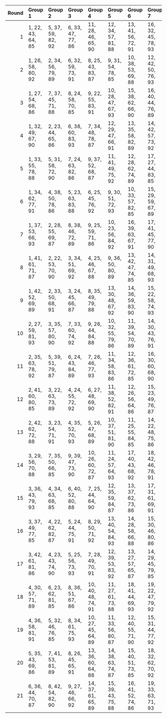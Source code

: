 |   Round | Group 1           | Group 2           | Group 3           | Group 4            | Group 5            | Group 6            | Group 7            | Group 8            | Group 9            | Group 10      | Group 11      | Group 12      | Group 13      | Group 14       | Group 15       | Group 16       | Group 17       | Group 18       | Group 19       | Group 20       | Group 21       |
|--------:|:------------------|:------------------|:------------------|:-------------------|:-------------------|:-------------------|:-------------------|:-------------------|:-------------------|:--------------|:--------------|:--------------|:--------------|:---------------|:---------------|:---------------|:---------------|:---------------|:---------------|:---------------|:---------------|
|       1 | 1, 22, 43, 64, 85 | 5, 37, 59, 82, 92 | 6, 33, 47, 77, 86 | 11, 28, 46, 65, 90 | 12, 34, 57, 81, 88 | 13, 41, 56, 72, 91 | 16, 32, 45, 78, 93 | 20, 40, 50, 67, 87 | 21, 31, 48, 66, 89 | 2, 25, 49, 74 | 3, 27, 52, 84 | 4, 29, 61, 83 | 7, 42, 51, 80 | 8, 23, 60, 73  | 9, 35, 62, 76  | 10, 39, 44, 71 | 14, 26, 54, 69 | 15, 24, 53, 79 | 17, 30, 63, 70 | 18, 36, 55, 75 | 19, 38, 58, 68 |
|       2 | 1, 26, 58, 80, 92 | 2, 34, 56, 79, 89 | 6, 32, 59, 73, 91 | 8, 25, 43, 83, 87  | 9, 31, 54, 78, 85  | 10, 38, 53, 69, 88 | 12, 42, 50, 76, 93 | 13, 29, 63, 75, 90 | 18, 28, 45, 84, 86 | 3, 30, 44, 74 | 4, 39, 48, 77 | 5, 41, 57, 70 | 7, 36, 62, 68 | 11, 23, 51, 66 | 14, 27, 60, 67 | 15, 33, 52, 72 | 16, 35, 55, 65 | 17, 37, 47, 64 | 19, 40, 61, 82 | 20, 22, 46, 71 | 21, 24, 49, 81 |
|       3 | 1, 27, 54, 68, 86 | 7, 37, 45, 71, 88 | 8, 24, 58, 70, 85 | 9, 22, 55, 83, 91  | 10, 28, 47, 67, 93 | 15, 38, 62, 66, 90 | 16, 40, 44, 76, 89 | 17, 42, 53, 75, 87 | 21, 36, 52, 65, 92 | 2, 31, 57, 84 | 3, 41, 59, 78 | 4, 26, 49, 73 | 5, 33, 48, 64 | 6, 39, 46, 82  | 11, 30, 50, 81 | 12, 32, 63, 80 | 13, 23, 61, 79 | 14, 35, 56, 77 | 18, 29, 51, 74 | 19, 25, 60, 69 | 20, 34, 43, 72 |
|       4 | 1, 32, 49, 67, 90 | 2, 23, 44, 65, 86 | 6, 38, 60, 83, 93 | 7, 34, 48, 78, 87  | 12, 29, 47, 66, 91 | 13, 35, 58, 82, 89 | 14, 42, 57, 73, 92 | 20, 39, 59, 69, 85 | 21, 41, 51, 68, 88 | 3, 26, 50, 75 | 4, 28, 53, 64 | 5, 30, 62, 84 | 8, 22, 52, 81 | 9, 24, 61, 74  | 10, 36, 63, 77 | 11, 40, 45, 72 | 15, 27, 55, 70 | 16, 25, 54, 80 | 17, 33, 46, 79 | 18, 31, 43, 71 | 19, 37, 56, 76 |
|       5 | 1, 33, 55, 78, 88 | 5, 31, 58, 72, 90 | 7, 24, 63, 82, 86 | 9, 37, 52, 68, 87  | 11, 41, 49, 75, 92 | 12, 28, 62, 74, 89 | 17, 27, 44, 83, 85 | 20, 23, 48, 80, 93 | 21, 25, 57, 79, 91 | 2, 29, 43, 73 | 3, 38, 47, 76 | 4, 40, 56, 69 | 6, 35, 61, 67 | 8, 30, 53, 77  | 10, 22, 50, 65 | 13, 26, 59, 66 | 14, 32, 51, 71 | 15, 34, 54, 64 | 16, 36, 46, 84 | 18, 39, 60, 81 | 19, 42, 45, 70 |
|       6 | 1, 34, 62, 77, 91 | 4, 38, 50, 78, 86 | 5, 23, 63, 83, 88 | 6, 25, 45, 76, 92  | 9, 30, 51, 72, 93  | 10, 33, 57, 82, 85 | 15, 29, 59, 67, 89 | 16, 31, 47, 81, 87 | 18, 26, 52, 79, 90 | 2, 32, 61, 66 | 3, 40, 53, 65 | 7, 27, 58, 75 | 8, 39, 56, 74 | 11, 35, 60, 71 | 12, 37, 48, 70 | 13, 24, 46, 69 | 14, 41, 55, 64 | 17, 22, 49, 84 | 19, 36, 54, 73 | 20, 42, 44, 68 | 21, 28, 43, 80 |
|       7 | 1, 37, 53, 66, 93 | 2, 28, 55, 69, 87 | 8, 38, 46, 72, 89 | 9, 25, 59, 71, 86  | 10, 23, 56, 84, 92 | 16, 39, 63, 67, 91 | 17, 41, 45, 77, 90 | 18, 22, 54, 76, 88 | 19, 30, 52, 75, 85 | 3, 32, 58, 64 | 4, 42, 60, 79 | 5, 27, 50, 74 | 6, 34, 49, 65 | 7, 40, 47, 83  | 11, 29, 48, 68 | 12, 31, 51, 82 | 13, 33, 43, 81 | 14, 24, 62, 80 | 15, 36, 57, 78 | 20, 26, 61, 70 | 21, 35, 44, 73 |
|       8 | 1, 41, 61, 71, 87 | 2, 22, 53, 70, 90 | 3, 34, 51, 69, 92 | 4, 25, 46, 67, 88  | 9, 36, 50, 80, 89  | 13, 42, 47, 74, 85 | 14, 31, 49, 68, 93 | 15, 37, 60, 84, 91 | 17, 29, 57, 72, 86 | 5, 28, 52, 77 | 6, 30, 55, 66 | 7, 32, 43, 65 | 8, 40, 62, 64 | 10, 24, 54, 83 | 11, 26, 63, 76 | 12, 38, 44, 79 | 16, 23, 59, 75 | 18, 27, 56, 82 | 19, 35, 48, 81 | 20, 33, 45, 73 | 21, 39, 58, 78 |
|       9 | 1, 42, 52, 69, 89 | 2, 33, 50, 68, 91 | 3, 24, 45, 66, 87 | 8, 35, 49, 79, 88  | 13, 30, 48, 67, 92 | 14, 36, 59, 83, 90 | 15, 22, 58, 74, 93 | 16, 28, 56, 71, 85 | 21, 40, 60, 70, 86 | 4, 27, 51, 76 | 5, 29, 54, 65 | 6, 31, 63, 64 | 7, 39, 61, 84 | 9, 23, 53, 82  | 10, 25, 62, 75 | 11, 37, 43, 78 | 12, 41, 46, 73 | 17, 26, 55, 81 | 18, 34, 47, 80 | 19, 32, 44, 72 | 20, 38, 57, 77 |
|      10 | 2, 27, 59, 81, 93 | 3, 35, 57, 80, 90 | 7, 33, 60, 74, 92 | 9, 26, 44, 84, 88  | 10, 32, 55, 79, 86 | 11, 39, 54, 70, 89 | 14, 30, 43, 76, 91 | 18, 38, 48, 65, 85 | 19, 29, 46, 64, 87 | 1, 25, 50, 82 | 4, 31, 45, 75 | 5, 40, 49, 78 | 6, 42, 58, 71 | 8, 37, 63, 69  | 12, 24, 52, 67 | 13, 22, 51, 77 | 15, 28, 61, 68 | 16, 34, 53, 73 | 17, 36, 56, 66 | 20, 41, 62, 83 | 21, 23, 47, 72 |
|      11 | 2, 35, 63, 78, 92 | 5, 39, 51, 79, 87 | 6, 24, 43, 84, 89 | 7, 26, 46, 77, 93  | 11, 34, 58, 83, 86 | 12, 36, 61, 72, 85 | 16, 30, 60, 68, 90 | 17, 32, 48, 82, 88 | 19, 27, 53, 80, 91 | 1, 29, 44, 81 | 3, 33, 62, 67 | 4, 41, 54, 66 | 8, 28, 59, 76 | 9, 40, 57, 75  | 10, 31, 52, 73 | 13, 38, 49, 71 | 14, 25, 47, 70 | 15, 42, 56, 65 | 18, 23, 50, 64 | 20, 37, 55, 74 | 21, 22, 45, 69 |
|      12 | 2, 41, 60, 80, 85 | 3, 22, 63, 73, 89 | 4, 24, 55, 72, 92 | 6, 27, 48, 69, 90  | 11, 38, 52, 82, 91 | 12, 26, 56, 64, 86 | 15, 23, 49, 76, 87 | 17, 39, 62, 65, 93 | 19, 31, 59, 74, 88 | 1, 35, 47, 75 | 5, 36, 53, 71 | 7, 30, 54, 79 | 8, 32, 57, 68 | 9, 34, 45, 67  | 10, 42, 43, 66 | 13, 28, 44, 78 | 14, 40, 46, 81 | 16, 33, 51, 70 | 18, 25, 61, 77 | 20, 29, 58, 84 | 21, 37, 50, 83 |
|      13 | 2, 42, 62, 72, 88 | 3, 23, 54, 71, 91 | 4, 35, 52, 70, 93 | 5, 26, 47, 68, 89  | 10, 37, 51, 81, 90 | 11, 25, 55, 84, 85 | 14, 22, 48, 75, 86 | 16, 38, 61, 64, 92 | 18, 30, 58, 73, 87 | 1, 40, 59, 79 | 6, 29, 53, 78 | 7, 31, 56, 67 | 8, 33, 44, 66 | 9, 41, 63, 65  | 12, 27, 43, 77 | 13, 39, 45, 80 | 15, 32, 50, 69 | 17, 24, 60, 76 | 19, 28, 57, 83 | 20, 36, 49, 82 | 21, 34, 46, 74 |
|      14 | 3, 29, 56, 70, 88 | 7, 35, 50, 66, 85 | 9, 39, 47, 73, 90 | 10, 26, 60, 72, 87 | 11, 24, 57, 64, 93 | 17, 40, 43, 68, 92 | 18, 42, 46, 78, 91 | 19, 23, 55, 77, 89 | 20, 31, 53, 76, 86 | 1, 36, 45, 74 | 2, 38, 54, 67 | 4, 33, 59, 65 | 5, 22, 61, 80 | 6, 28, 51, 75  | 8, 41, 48, 84  | 12, 30, 49, 69 | 13, 32, 52, 83 | 14, 34, 44, 82 | 15, 25, 63, 81 | 16, 37, 58, 79 | 21, 27, 62, 71 |
|      15 | 3, 36, 43, 79, 93 | 4, 34, 63, 68, 85 | 6, 40, 52, 80, 88 | 7, 25, 44, 64, 90  | 12, 35, 59, 84, 87 | 13, 37, 62, 73, 86 | 17, 31, 61, 69, 91 | 18, 33, 49, 83, 89 | 20, 28, 54, 81, 92 | 1, 23, 46, 70 | 2, 30, 45, 82 | 5, 42, 55, 67 | 8, 27, 47, 78 | 9, 29, 60, 77  | 10, 41, 58, 76 | 11, 32, 53, 74 | 14, 39, 50, 72 | 15, 26, 48, 71 | 16, 22, 57, 66 | 19, 24, 51, 65 | 21, 38, 56, 75 |
|      16 | 3, 37, 49, 77, 85 | 4, 22, 62, 82, 87 | 5, 24, 44, 75, 91 | 8, 29, 50, 71, 92  | 13, 40, 54, 84, 93 | 14, 28, 58, 66, 88 | 15, 30, 46, 80, 86 | 17, 25, 51, 78, 89 | 21, 33, 61, 76, 90 | 1, 31, 60, 65 | 2, 39, 52, 64 | 6, 26, 57, 74 | 7, 38, 55, 73 | 9, 32, 56, 81  | 10, 34, 59, 70 | 11, 36, 47, 69 | 12, 23, 45, 68 | 16, 42, 48, 83 | 18, 35, 53, 72 | 19, 41, 43, 67 | 20, 27, 63, 79 |
|      17 | 3, 42, 61, 81, 86 | 4, 23, 43, 74, 90 | 5, 25, 56, 73, 93 | 7, 28, 49, 70, 91  | 12, 39, 53, 83, 92 | 13, 27, 57, 65, 87 | 14, 29, 45, 79, 85 | 16, 24, 50, 77, 88 | 20, 32, 60, 75, 89 | 1, 38, 51, 84 | 2, 36, 48, 76 | 6, 37, 54, 72 | 8, 31, 55, 80 | 9, 33, 58, 69  | 10, 35, 46, 68 | 11, 22, 44, 67 | 15, 41, 47, 82 | 17, 34, 52, 71 | 18, 40, 63, 66 | 19, 26, 62, 78 | 21, 30, 59, 64 |
|      18 | 4, 30, 57, 71, 89 | 6, 23, 62, 81, 85 | 8, 36, 51, 67, 86 | 10, 40, 48, 74, 91 | 11, 27, 61, 73, 88 | 18, 41, 44, 69, 93 | 19, 22, 47, 79, 92 | 20, 24, 56, 78, 90 | 21, 32, 54, 77, 87 | 1, 28, 63, 72 | 2, 37, 46, 75 | 3, 39, 55, 68 | 5, 34, 60, 66 | 7, 29, 52, 76  | 9, 42, 49, 64  | 12, 25, 58, 65 | 13, 31, 50, 70 | 14, 33, 53, 84 | 15, 35, 45, 83 | 16, 26, 43, 82 | 17, 38, 59, 80 |
|      19 | 4, 36, 58, 81, 91 | 5, 32, 46, 76, 85 | 8, 34, 61, 75, 93 | 10, 27, 45, 64, 89 | 11, 33, 56, 80, 87 | 12, 40, 55, 71, 90 | 15, 31, 44, 77, 92 | 19, 39, 49, 66, 86 | 20, 30, 47, 65, 88 | 1, 24, 48, 73 | 2, 26, 51, 83 | 3, 28, 60, 82 | 6, 41, 50, 79 | 7, 22, 59, 72  | 9, 38, 43, 70  | 13, 25, 53, 68 | 14, 23, 52, 78 | 16, 29, 62, 69 | 17, 35, 54, 74 | 18, 37, 57, 67 | 21, 42, 63, 84 |
|      20 | 5, 35, 43, 69, 86 | 7, 41, 53, 81, 89 | 8, 26, 45, 65, 91 | 13, 36, 60, 64, 88 | 14, 38, 63, 74, 87 | 15, 40, 51, 73, 85 | 18, 32, 62, 70, 92 | 19, 34, 50, 84, 90 | 21, 29, 55, 82, 93 | 1, 39, 57, 76 | 2, 24, 47, 71 | 3, 31, 46, 83 | 4, 37, 44, 80 | 6, 22, 56, 68  | 9, 28, 48, 79  | 10, 30, 61, 78 | 11, 42, 59, 77 | 12, 33, 54, 75 | 16, 27, 49, 72 | 17, 23, 58, 67 | 20, 25, 52, 66 |
|      21 | 6, 36, 44, 70, 87 | 8, 42, 54, 82, 90 | 9, 27, 46, 66, 92 | 14, 37, 61, 65, 89 | 15, 39, 43, 75, 88 | 16, 41, 52, 74, 86 | 19, 33, 63, 71, 93 | 20, 35, 51, 64, 91 | 21, 26, 53, 67, 85 | 1, 30, 56, 83 | 2, 40, 58, 77 | 3, 25, 48, 72 | 4, 32, 47, 84 | 5, 38, 45, 81  | 7, 23, 57, 69  | 10, 29, 49, 80 | 11, 31, 62, 79 | 12, 22, 60, 78 | 13, 34, 55, 76 | 17, 28, 50, 73 | 18, 24, 59, 68 |